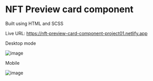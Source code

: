 # NFT Preview card component

Built using HTML and SCSS

Live URL: https://nft-preview-card-component-project01.netlify.app

Desktop mode

![image](https://user-images.githubusercontent.com/106981529/188253152-8ffb841d-d6a3-4453-9b4e-565b3aca26f4.png)


 Mobile

![image](https://user-images.githubusercontent.com/106981529/188253181-b2a4dc95-44ee-4a78-8f14-c8215b405703.png)
